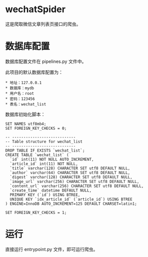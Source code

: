 # wechatSpider

这是爬取微信文章列表页接口的爬虫。

# 数据库配置

数据库配置文件在 pipelines.py 文件中。

此项目的默认数据库配置为：

    * 地址：127.0.0.1
    * 数据库：mydb
    * 用户名：root
    * 密码：123456
    * 表名：wechat_list

数据库初始化脚本：

```mysql
SET NAMES utf8mb4;
SET FOREIGN_KEY_CHECKS = 0;

-- ----------------------------
-- Table structure for wechat_list
-- ----------------------------
DROP TABLE IF EXISTS `wechat_list`;
CREATE TABLE `wechat_list` (
  `id` int(11) NOT NULL AUTO_INCREMENT,
  `article_id` int(11) NOT NULL,
  `title` varchar(128) CHARACTER SET utf8 DEFAULT NULL,
  `author` varchar(64) CHARACTER SET utf8 DEFAULT NULL,
  `digest` varchar(128) CHARACTER SET utf8 DEFAULT NULL,
  `image_url` varchar(256) CHARACTER SET utf8 DEFAULT NULL,
  `content_url` varchar(256) CHARACTER SET utf8 DEFAULT NULL,
  `create_time` datetime DEFAULT NULL,
  PRIMARY KEY (`id`) USING BTREE,
  UNIQUE KEY `idx_article_id` (`article_id`) USING BTREE
) ENGINE=InnoDB AUTO_INCREMENT=125 DEFAULT CHARSET=latin1;

SET FOREIGN_KEY_CHECKS = 1;
```

# 运行

直接运行 entrypoint.py 文件，即可运行爬虫。



